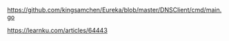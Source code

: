 https://github.com/kingsamchen/Eureka/blob/master/DNSClient/cmd/main.go

https://learnku.com/articles/64443
